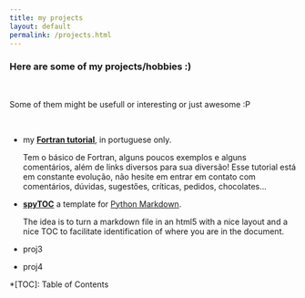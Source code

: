 ```yaml
---
title: my projects
layout: default
permalink: /projects.html
---
```


### Here are some of my projects/hobbies :)

<br>

Some of them might be usefull or interesting or just awesome :P

<br>

- my **[Fortran tutorial](https://gist.github.com/heitorPB/abc750898443d6302b0b733c8a87faa5)**,
  in portuguese only.

  Tem o básico de Fortran, alguns poucos exemplos e alguns comentários, além
  de links diversos para sua diversão! Esse tutorial está em constante
  evolução, não hesite em entrar em contato com comentários, dúvidas,
  sugestőes, críticas, pedidos, chocolates...

- **[spyTOC](https://github.com/heitorPB//)**
  a template for [Python Markdown](https://python-markdown.github.io).

  The idea is to turn a markdown file in an html5 with a nice layout and a nice
  TOC to facilitate identification of where you are in the document.

- proj3

- proj4

*[TOC]: Table of Contents